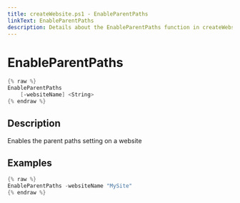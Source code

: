 ```yaml
---
title: createWebsite.ps1 - EnableParentPaths
linkText: EnableParentPaths
description: Details about the EnableParentPaths function in createWebsite.ps1 helper script
---
```


# EnableParentPaths

```PowerShell
{% raw %}
EnableParentPaths
    [-websiteName] <String>
{% endraw %}
```

## Description

Enables the parent paths setting on a website

## Examples

```PowerShell
{% raw %}
EnableParentPaths -websiteName "MySite"
{% endraw %}
```

